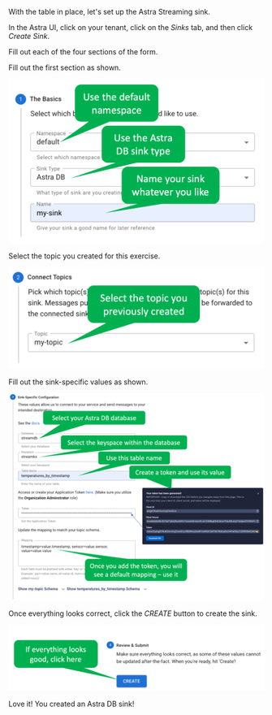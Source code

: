 With the table in place, let's set up the Astra Streaming sink.

In the Astra UI, click on your tenant, click on the _Sinks_ tab, and then click _Create Sink_.

Fill out each of the four sections of the form.

Fill out the first section as shown.

![Fill out section 1](./assets/FillOutBasics.png)

Select the topic you created for this exercise.

![Fill out section 2](./assets/SelectTopic.png)

Fill out the sink-specific values as shown.

![Fill out section 3](./assets/FillOutSinkSPecific.png)

Once everything looks correct, click the _CREATE_ button to create the sink.

![Click Create](./assets/ClickCreateSink.png)

Love it! You created an Astra DB sink!
